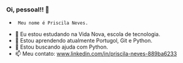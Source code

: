 ### Oi, pessoal!! 👋

-      Meu nome é Priscila Neves.
- 🔭 Eu estou estudando na Vida Nova, escola de tecnologia.
- 🌱 Estou aprendendo atualmente Portugol, Git e Python.
- 🤔 Estou buscando ajuda com Python.
- 📫 Meu contato: www.linkedin.com/in/priscila-neves-889ba6233 

